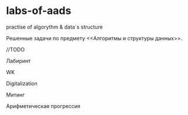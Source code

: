 # labs-of-aads
practise of algorythm &amp; data`s structure


Решенные задачи по предмету <<Алгоритмы и структуры данных>>.

//TODO

Лабиринт

WK

Digitalization

Митинг

Арифметическая прогрессия
